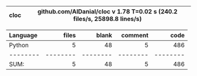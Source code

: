 cloc|github.com/AlDanial/cloc v 1.78  T=0.02 s (240.2 files/s, 25898.8 lines/s)
--- | ---

Language|files|blank|comment|code
:-------|-------:|-------:|-------:|-------:
Python|5|48|5|486
--------|--------|--------|--------|--------
SUM:|5|48|5|486
